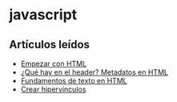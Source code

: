 # javascript

## Artículos leídos

- [Empezar con HTML](https://developer.mozilla.org/es/docs/Learn/HTML/Introduction_to_HTML/Getting_started)
- [¿Qué hay en el header? Metadatos en HTML](https://developer.mozilla.org/es/docs/Learn/HTML/Introduction_to_HTML/The_head_metadata_in_HTML)
- [Fundamentos de texto en HTML](https://developer.mozilla.org/es/docs/Learn/HTML/Introduction_to_HTML/HTML_text_fundamentals)
- [Crear hipervínculos](https://developer.mozilla.org/es/docs/Learn/HTML/Introduction_to_HTML/Creating_hyperlinks) 